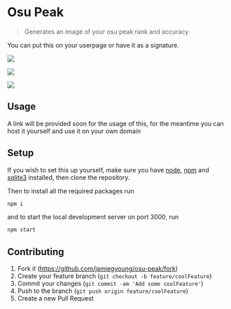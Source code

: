 # Osu Peak
> Generates an image of your osu peak rank and accuracy

You can put this on your userpage or have it as a signature.

![](https://i.imgur.com/NpDbTWD.png)

![](https://i.imgur.com/iOKP2nz.png)

![](https://i.imgur.com/XeOmXVS.png)

##  Usage
A link will be provided soon for the usage of this, for the meantime you can host it yourself and use it on your own domain

## Setup
If you wish to set this up yourself, make sure you have [node](https://nodejs.org/en/), [npm](https://www.npmjs.com/) and [sqlite3](https://sqlite.org/download.html) installed, then clone the repository.

Then to install all the required packages run
```sh
npm i
```
 and to start the local development server on port 3000, run
```sh
npm start
```




## Contributing

1. Fork it (<https://github.com/jamiegyoung/osu-peak/fork>)
2. Create your feature branch (`git checkout -b feature/coolFeature`)
3. Commit your changes (`git commit -am 'Add some coolFeature'`)
4. Push to the branch (`git push origin feature/coolFeature`)
5. Create a new Pull Request